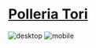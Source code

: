 # [Polleria Tori](https://josephvtx.github.io/polleria-tori/ "Polleria Tori")

![desktop](https://user-images.githubusercontent.com/91026290/191624686-a06565fb-3e05-4733-a338-1fb43d7bbadf.png)
![mobile](https://user-images.githubusercontent.com/91026290/191624691-3e27d46b-933f-45b3-aeb6-9ab93a36537b.png)
